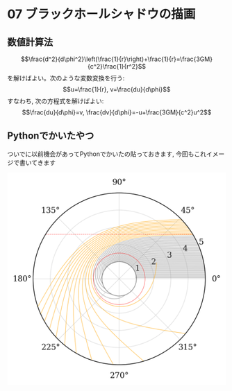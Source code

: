 # 07 ブラックホールシャドウの描画
## 数値計算法
$$\frac{d^2}{d\phi^2}\left(\frac{1}{r}\right)+\frac{1}{r}=\frac{3GM}{c^2}\frac{1}{r^2}$$
を解けばよい。次のような変数変換を行う: 
$$u=\frac{1}{r}, v=\frac{du}{d\phi}$$
すなわち, 次の方程式を解けばよい: 
$$\frac{du}{d\phi}=v, \frac{dv}{d\phi}=-u+\frac{3GM}{c^2}u^2$$

## Pythonでかいたやつ
ついでに以前機会があってPythonでかいたの貼っておきます, 今回もこれイメージで書いてきます

![BH shadow](bhshadow.png)